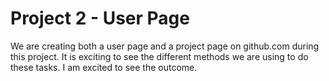 # Project 2 - User Page

We are creating both a user page and a project page on github.com during this project. It is exciting to see the different methods we are using to do these tasks. I am excited to see the outcome.
